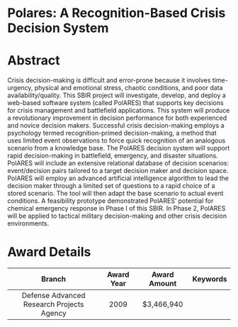 
Polares: A Recognition-Based Crisis Decision System
===================================================

# Abstract


Crisis decision-making is difficult and error-prone because it involves time-urgency, physical and emotional stress, chaotic conditions, and poor data availability/quality. This SBIR project will investigate, develop, and deploy a web-based software system (called PolARES) that supports key decisions for crisis management and battlefield applications.  This system will produce a revolutionary improvement in decision performance for both experienced and novice decision makers. Successful crisis decision-making employs a psychology termed recognition-primed decision-making, a method that uses limited event observations to force quick recognition of an analogous scenario from a knowledge base.  The PolARES decision system will support rapid decision-making in battlefield, emergency, and disaster situations. PolARES will include an extensive relational database of decision scenarios: event/decision pairs tailored to a target decision maker and decision space. PolARES will employ an advanced artificial intelligence algorithm to lead the decision maker through a limited set of questions to a rapid choice of a stored scenario. The tool will then adapt the base scenario to actual event conditions.  A feasibility prototype demonstrated PolARES’ potential for chemical emergency response in Phase I of this SBIR.  In Phase 2, PolARES will be applied to tactical military decision-making and other crisis decision environments.  

# Award Details

|Branch|Award Year|Award Amount|Keywords|
| :---: | :---: | :---: | :---: |
|Defense Advanced Research Projects Agency|2009|$3,466,940||
